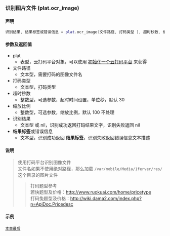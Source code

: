 ### 识别图片文件 \(**plat\.ocr\_image**\)


#### 声明
```lua
识别结果, 结果标签或错误信息 = plat.ocr_image(文件路径, 打码类型 [, 超时秒数, 缩放比例 ])
```


#### 参数及返回值
- plat
    - 表型，云打码平台对象，可以使用 [初始化一个云打码平台](/Handbook/cloud_ocr/cloud_ocr.ocr.md) 来获得
- 文件路径
    - 文本型，需要打码的图像文件名
- 打码类型
    - 文本型，打码类型
- 超时秒数
    - 整数型，可选参数，超时时间设置，单位秒，默认 30
- 缩放比例
    - 整数型，可选参数，缩放比例，默认 100 不处理
- 识别结果
    - 文本型 或 nil，识别成功返回打码结果文字，识别失败返回 nil
- **结果标签**或错误信息
    - 文本型，识别成功返回 **结果标签**，识别失败返回错误信息文本描述


#### 说明
> 使用打码平台识别图像文件  
> 文件名如果不使用绝对路径，那么加载 ```/var/mobile/Media/1ferver/res/``` 这个目录的图片文件  
> > 打码题型参考  
> > 若快题型及价格：http://www.ruokuai.com/home/pricetype  
> > 打码兔题型及价格：http://wiki.dama2.com/index.php?n=ApiDoc.Pricedesc  


#### 示例  
[`本章最后`](/Handbook/cloud_ocr/samples.md)  


